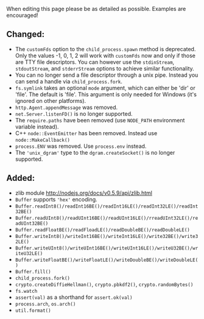 When editing this page please be as detailed as possible. Examples are encouraged!

## Changed:

 * The `customFds` option to the `child_process.spawn` method is deprecated. Only the values -1, 0, 1, 2 will work with `customFds` now and only if those are TTY file descriptors. You can however use the `stdinStream`, `stdoutStream`, and `stderrStream` options to achieve similar functionality.
 * You can no longer send a file descriptor through a unix pipe. Instead you can send a handle via `child_process.fork`.
 * `fs.symlink` takes an optional `mode` argument, which can either be 'dir' or 'file'.  The default is 'file'.  This argument is only needed for Windows (it's ignored on other platforms).
 * `http.Agent.appendMessage` was removed.
 * `net.Server.listenFD()` is no longer supported.
 * The `require.paths` have been removed (use `NODE_PATH` environment variable instead).
 * C++ `node::EventEmitter` has been removed. Instead use `node::MakeCallback()`
 * `process.ENV` was removed. Use `process.env` instead.
 * The `'unix_dgram'` type to the `dgram.createSocket()` is no longer supported.

## Added:

 * zlib module http://nodejs.org/docs/v0.5.9/api/zlib.html
 * `Buffer` supports `'hex'` encoding.
 * `Buffer.readInt8()/readInt16BE()/readInt16LE()/readInt32LE()/readInt32BE()`
 * `Buffer.readUInt8()/readUInt16BE()/readUInt16LE()/rreadUInt32LE()/readUInt32BE()`
 * `Buffer.readFloatBE()/readFloadLE()/readDoubleBE()/readDoubleLE()`
 * `Buffer.writeInt8()/writeInt16BE()/writeInt16LE()/write32BE()/write32LE()`
 * `Buffer.writeUInt8()/writeUInt16BE()/writeUInt16LE()/writeU32BE()/writeU32LE()`
 * `Buffer.writeFloatBE()/writeFloatLE()/writeDoubleBE()/writeDoubleLE()`
 * `Buffer.fill()`
 * `child_process.fork()`
 * `crypto.createDiffieHellman()`, `crypto.pbkdf2()`, `crypto.randomBytes()`
 * `fs.watch`
 * `assert(val)` as a shorthand for `assert.ok(val)`
 * `process.arch`, `os.arch()`
 * `util.format()`